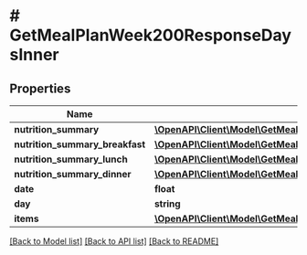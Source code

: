 # # GetMealPlanWeek200ResponseDaysInner

## Properties

Name | Type | Description | Notes
------------ | ------------- | ------------- | -------------
**nutrition_summary** | [**\OpenAPI\Client\Model\GetMealPlanWeek200ResponseDaysInnerNutritionSummary**](GetMealPlanWeek200ResponseDaysInnerNutritionSummary.md) |  | [optional]
**nutrition_summary_breakfast** | [**\OpenAPI\Client\Model\GetMealPlanWeek200ResponseDaysInnerNutritionSummary**](GetMealPlanWeek200ResponseDaysInnerNutritionSummary.md) |  | [optional]
**nutrition_summary_lunch** | [**\OpenAPI\Client\Model\GetMealPlanWeek200ResponseDaysInnerNutritionSummary**](GetMealPlanWeek200ResponseDaysInnerNutritionSummary.md) |  | [optional]
**nutrition_summary_dinner** | [**\OpenAPI\Client\Model\GetMealPlanWeek200ResponseDaysInnerNutritionSummary**](GetMealPlanWeek200ResponseDaysInnerNutritionSummary.md) |  | [optional]
**date** | **float** |  |
**day** | **string** |  |
**items** | [**\OpenAPI\Client\Model\GetMealPlanWeek200ResponseDaysInnerItemsInner[]**](GetMealPlanWeek200ResponseDaysInnerItemsInner.md) |  | [optional]

[[Back to Model list]](../../README.md#models) [[Back to API list]](../../README.md#endpoints) [[Back to README]](../../README.md)
